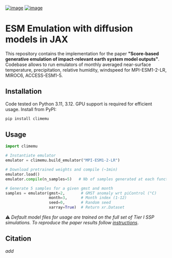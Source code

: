 [![image](https://github.com/shahineb/climemu/actions/workflows/ci.yml/badge.svg)](https://github.com/shahineb/climemu/actions/workflows/ci.yml)
[![image](https://img.shields.io/pypi/v/climemu)](https://pypi.org/project/climemu/) 

# ESM Emulation with diffusion models in JAX

This repository contains the implementation for the paper **"Score-based generative emulation of impact-relevant earth system model outputs"**. Codebase allows to run emulators of monthly averaged near-surface temperature, precipitation, relative humidity, windspeed for MPI-ESM1-2-LR, MIROC6, ACCESS-ESM1-5.


## Installation

Code tested on Python 3.11, 3.12. GPU support is required for efficient usage. Install from PyPI:
```bash
pip install climemu
```

## Usage

```python
import climemu

# Instantiate emulator
emulator = climemu.build_emulator("MPI-ESM1-2-LR")

# Download pretrained weights and compile (~1min)
emulator.load()
emulator.compile(n_samples=5)   # Nb of samples generated at each function call

# Generate 5 samples for a given gmst and month
samples = emulator(gmst=2,       # GMST anomaly wrt piControl (°C)
                   month=3,      # Month index (1-12)
                   seed=0,       # Random seed
                   xarray=True)  # Return xr.Dataset
```

:warning: _Default model files for usage are trained on the full set of Tier I SSP simulations. To reproduce the paper results follow [instructions](docs/reproducepaper.md)_.


## Citation
_add_